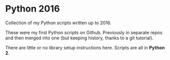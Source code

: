 # Python 2016

Collection of my Python scripts written up to 2016.

These were my first Python scripts on Github. Previously in separate repos and then merged into one (but keeping history, thanks to a git tutorial).

There are little or no library setup instructions here. Scripts are all in **Python 2**.
